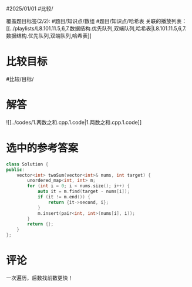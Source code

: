 #2025/01/01 #比较/

覆盖题目标签(2/2):  #题目/知识点/数组 #题目/知识点/哈希表 
关联的播放列表：[[../playlists/L8.101.11.5,6,7.数据结构.优先队列,双端队列,哈希表|L8.101.11.5,6,7.数据结构.优先队列,双端队列,哈希表]]

# 比较目标

#比较/目标/

# 解答

![[../codes/1.两数之和.cpp.1.code|1.两数之和.cpp.1.code]]

# 选中的参考答案

```cpp
class Solution {
public:
    vector<int> twoSum(vector<int>& nums, int target) {
        unordered_map<int, int> m;
        for (int i = 0; i < nums.size(); i++) {
            auto it = m.find(target - nums[i]);
            if (it != m.end()) {
                return {it->second, i};
            }
            m.insert(pair<int, int>(nums[i], i));
        }
        return {};
    }
};
```

# 评论

一次遍历，后数找前数更快！